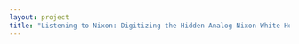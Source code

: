 ```yaml
--- 
layout: project 
title: "Listening to Nixon: Digitizing the Hidden Analog Nixon White House Tapes for a Front Row Seat to History, 1971-1973" 
---
```



